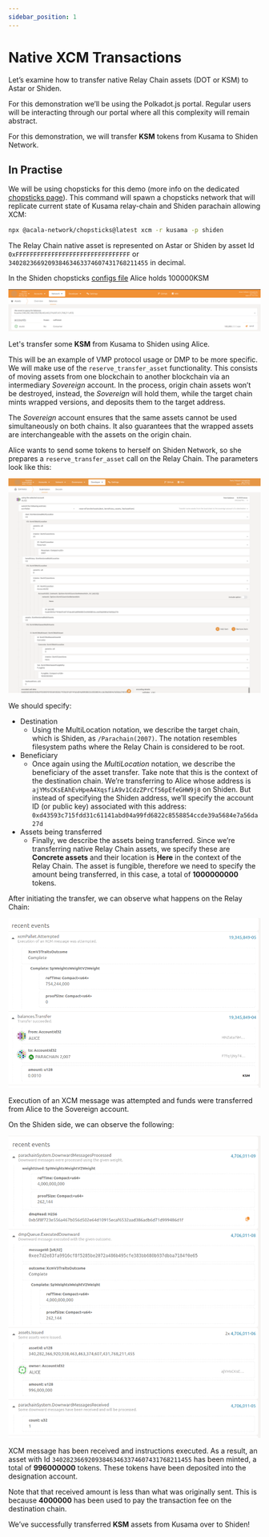 ```yaml
---
sidebar_position: 1
---
```


# Native XCM Transactions

Let’s examine how to transfer native Relay Chain assets (DOT or KSM) to Astar or Shiden.

For this demonstration we’ll be using the Polkadot.js portal. Regular users will be interacting through our portal where all this complexity will remain abstract. 

For this demonstration, we will transfer **KSM** tokens from Kusama to Shiden Network.

## In Practise

We will be using chopsticks for this demo (more info on the dedicated [chopsticks page](/docs/build/environment/chopsticks.md)).
This command will spawn a chopsticks network that will replicate current state of Kusama relay-chain and Shiden parachain allowing XCM:

```bash
npx @acala-network/chopsticks@latest xcm -r kusama -p shiden
```

The Relay Chain native asset is represented on Astar or Shiden by asset Id `0xFFFFFFFFFFFFFFFFFFFFFFFFFFFFFFFF` or `340282366920938463463374607431768211455` in decimal.

In the Shiden chopsticks [configs file](https://github.com/AcalaNetwork/chopsticks/blob/97b42a16d9f3fb32069eb2c19e05d7b80e250c3c/configs/shiden.yml#L25) Alice holds 100000KSM

![1](img/1.png)

Let's transfer some **KSM** from Kusama to Shiden using Alice.

This will be an example of VMP protocol usage or DMP to be more specific. We will make use of the `reserve_transfer_asset` functionality. This consists of moving assets from one blockchain to another blockchain via an intermediary *Sovereign* account. In the process, origin chain assets won’t be destroyed, instead, the *Sovereign* will hold them, while the target chain mints wrapped versions, and deposits them to the target address.

The *Sovereign* account ensures that the same assets cannot be used simultaneously on both chains. It also guarantees that the wrapped assets are interchangeable with the assets on the origin chain.

Alice wants to send some tokens to herself on Shiden Network, so she prepares a `reserve_transfer_asset` call on the Relay Chain. The parameters look like this:

![XCM message to send KSM from Kusama to Shiden via reserveAssetTransfer](img/2.png)

We should specify:

- Destination
  - Using the MultiLocation notation, we describe the target chain, which is Shiden, as `/Parachain(2007)`. The notation resembles filesystem paths where the Relay Chain is considered to be root.
- Beneficiary
  - Once again using the *MultiLocation* notation, we describe the beneficiary of the asset transfer. Take note that this is the context of the destination chain. We’re transferring to Alice whose address is `ajYMsCKsEAhEvHpeA4XqsfiA9v1CdzZPrCfS6pEfeGHW9j8` on Shiden. But instead of specifying the Shiden address, we’ll specify the account ID (or public key) associated with this address: `0xd43593c715fdd31c61141abd04a99fd6822c8558854ccde39a5684e7a56da27d`
- Assets being transferred
  - Finally, we describe the assets being transferred. Since we’re transferring native Relay Chain assets, we specify these are **Concrete assets** and their location is **Here** in the context of the Relay Chain. The asset is fungible, therefore we need to specify the amount being transferred, in this case, a total of **1000000000** tokens.

After initiating the transfer, we can observe what happens on the Relay Chain:

![Execution of an XCM message was attempted and funds were transferred from Alice to the Sovereign account.](img/3.png)

Execution of an XCM message was attempted and funds were transferred from Alice to the Sovereign account.

On the Shiden side, we can observe the following:

![4](img/4.png)

XCM message has been received and instructions executed. As a result, an asset with Id `340282366920938463463374607431768211455` has been minted, a total of **996000000** tokens. These tokens have been deposited into the designation account.

Note that that received amount is less than what was originally sent. This is because **4000000** has been used to pay the transaction fee on the destination chain.

We’ve successfully transferred **KSM** assets from Kusama over to Shiden!
